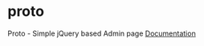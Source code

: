# proto
Proto - Simple jQuery based Admin page
[Documentation](http://gelevanog.com/proto/documentation/)
